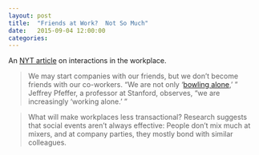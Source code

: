 ```yaml
---
layout: post
title:  "Friends at Work?  Not So Much"
date:   2015-09-04 12:00:00
categories:
---
```

An [NYT article](http://www.nytimes.com/2015/09/06/opinion/sunday/adam-grant-friends-at-work-not-so-much.html) on interactions in the workplace.

>We may start companies with our friends, but we don’t become friends with our co-workers. “We are not only ‘[bowling alone](http://www.amazon.com/Bowling-Alone-Collapse-American-Community/dp/0743203046),’ ” Jeffrey Pfeffer, a professor at Stanford, observes, “we are increasingly ‘working alone.’ ”

>What will make workplaces less transactional? Research suggests that social events aren’t always effective: People don’t mix much at mixers, and at company parties, they mostly bond with similar colleagues.

<!--more-->